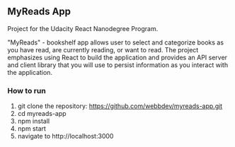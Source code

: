 ## MyReads App

Project for the Udacity React Nanodegree Program. 

"MyReads" - bookshelf app allows user to select and categorize books as you have read, are currently reading, or want to read. The project emphasizes using React to build the application and provides an API server and client library that you will use to persist information as you interact with the application.


### How to run

1. git clone the repository: https://github.com/webbdev/myreads-app.git
2. cd myreads-app
3. npm install
4. npm start
5. navigate to http://localhost:3000


